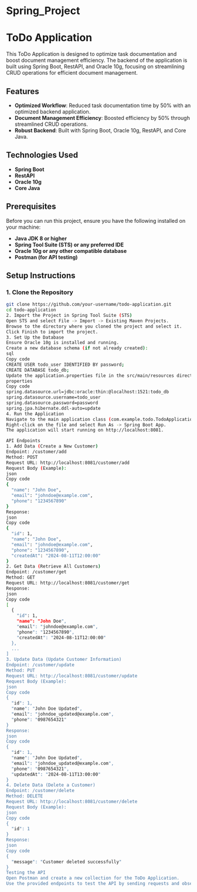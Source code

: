 # Spring_Project
# ToDo Application

This ToDo Application is designed to optimize task documentation and boost document management efficiency. The backend of the application is built using Spring Boot, RestAPI, and Oracle 10g, focusing on streamlining CRUD operations for efficient document management.

## Features
- **Optimized Workflow**: Reduced task documentation time by 50% with an optimized backend application.
- **Document Management Efficiency**: Boosted efficiency by 50% through streamlined CRUD operations.
- **Robust Backend**: Built with Spring Boot, Oracle 10g, RestAPI, and Core Java.

## Technologies Used
- **Spring Boot**
- **RestAPI**
- **Oracle 10g**
- **Core Java**

## Prerequisites
Before you can run this project, ensure you have the following installed on your machine:
- **Java JDK 8 or higher**
- **Spring Tool Suite (STS) or any preferred IDE**
- **Oracle 10g or any other compatible database**
- **Postman (for API testing)**

## Setup Instructions

### 1. Clone the Repository
```bash
git clone https://github.com/your-username/todo-application.git
cd todo-application
2. Import the Project in Spring Tool Suite (STS)
Open STS and select File -> Import -> Existing Maven Projects.
Browse to the directory where you cloned the project and select it.
Click Finish to import the project.
3. Set Up the Database
Ensure Oracle 10g is installed and running.
Create a new database schema (if not already created):
sql
Copy code
CREATE USER todo_user IDENTIFIED BY password;
CREATE DATABASE todo_db;
Update the application.properties file in the src/main/resources directory with your database configuration:
properties
Copy code
spring.datasource.url=jdbc:oracle:thin:@localhost:1521:todo_db
spring.datasource.username=todo_user
spring.datasource.password=password
spring.jpa.hibernate.ddl-auto=update
4. Run the Application
Navigate to the main application class (com.example.todo.TodoApplication.java).
Right-click on the file and select Run As -> Spring Boot App.
The application will start running on http://localhost:8081.

API Endpoints
1. Add Data (Create a New Customer)
Endpoint: /customer/add
Method: POST
Request URL: http://localhost:8081/customer/add
Request Body (Example):
json
Copy code
{
  "name": "John Doe",
  "email": "johndoe@example.com",
  "phone": "1234567890"
}
Response:
json
Copy code
{
  "id": 1,
  "name": "John Doe",
  "email": "johndoe@example.com",
  "phone": "1234567890",
  "createdAt": "2024-08-11T12:00:00"
}
2. Get Data (Retrieve All Customers)
Endpoint: /customer/get
Method: GET
Request URL: http://localhost:8081/customer/get
Response:
json
Copy code
[
  {
    "id": 1,
    "name": "John Doe",
    "email": "johndoe@example.com",
    "phone": "1234567890",
    "createdAt": "2024-08-11T12:00:00"
  },
  ...
]
3. Update Data (Update Customer Information)
Endpoint: /customer/update
Method: PUT
Request URL: http://localhost:8081/customer/update
Request Body (Example):
json
Copy code
{
  "id": 1,
  "name": "John Doe Updated",
  "email": "johndoe_updated@example.com",
  "phone": "0987654321"
}
Response:
json
Copy code
{
  "id": 1,
  "name": "John Doe Updated",
  "email": "johndoe_updated@example.com",
  "phone": "0987654321",
  "updatedAt": "2024-08-11T13:00:00"
}
4. Delete Data (Delete a Customer)
Endpoint: /customer/delete
Method: DELETE
Request URL: http://localhost:8081/customer/delete
Request Body (Example):
json
Copy code
{
  "id": 1
}
Response:
json
Copy code
{
  "message": "Customer deleted successfully"
}
Testing the API
Open Postman and create a new collection for the ToDo Application.
Use the provided endpoints to test the API by sending requests and observing the responses.
